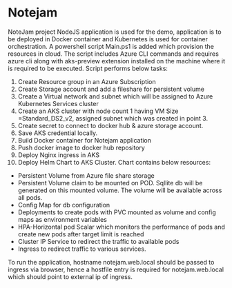 # Notejam
NoteJam project
NodeJS application is used for the demo, application is to be deployed in Docker container and Kubernetes is used for container orchestration. 
A powershell script Main.ps1 is added which provision the resources in cloud. The script includes Azure CLI commands and requires azure cli along with aks-preview extension installed on the machine where it is required to be executed.
Script performs below tasks:
1.	Create Resource group in an Azure Subscription
2.	Create Storage account and add a fileshare for persistent volume
3.	Create a Virtual network and subnet which will be assigned to Azure Kubernetes Services cluster
4.	Create an AKS cluster with node count 1 having VM Size =Standard_DS2_v2, assigned subnet which was created in point 3.
5.	Create secret to connect to docker hub & azure storage account.
6.	Save AKS credential locally.
7.	Build Docker container for Notejam application
8.	Push docker image to docker hub repository
9.	Deploy Nginx ingress in AKS
10.	Deploy Helm Chart to AKS Cluster. Chart contains below resources:

*	Persistent Volume from Azure file share storage
*	Persistent Volume claim to be mounted on POD. Sqllite db will be generated on this mounted volume. The volume will be available across all pods.
* Config Map for db configuration
* Deployments to create pods with PVC mounted as volume and config maps as environment variables
* HPA-Horizontal pod Scalar which monitors the performance of pods and create new pods after target limit is reached
* Cluster IP Service to redirect the traffic to available pods
* Ingress to redirect traffic to various services. 

To run the application, hostname notejam.web.local should be passed to ingress via browser, hence a hostfile entry is required for notejam.web.local which should point to external ip of ingress.
